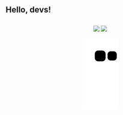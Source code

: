 ## Hello, devs!
  
##
  
<div align="center">
  <a href="mailto:yasmimabbondanza@gmail.com" target="_blank"><img src="https://img.shields.io/badge/Gmail-D14836?style=for-the-badge&logo=gmail&logoColor=white" target="_blank"></a>
    <a href="https://www.linkedin.com/in/yabbondanza" target="_blank"><img src="https://img.shields.io/badge/-LinkedIn-%230077B5?style=for-the-badge&logo=linkedin&logoColor=white" target="_blank"></a>
  
  ![Snake animation](https://github.com/yabbondanza/yabbondanza/blob/output/github-contribution-grid-snake.svg)
  
</div>
